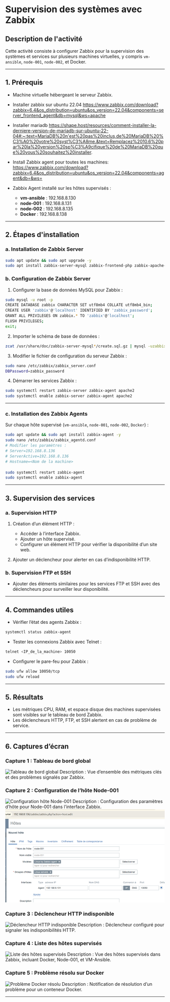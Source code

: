 # Supervision des systèmes avec Zabbix

## Description de l'activité

Cette activité consiste à configurer Zabbix pour la supervision des systèmes et services sur plusieurs machines virtuelles, y compris `vm-ansible`, `node-001`, `node-002`, et Docker.

---

## 1. Prérequis

- Machine virtuelle hébergeant le serveur Zabbix.
- Installer zabbix sur ubuntu 22.04
https://www.zabbix.com/download?zabbix=6.4&os_distribution=ubuntu&os_version=22.04&components=server_frontend_agent&db=mysql&ws=apache 
- Installer mariadb 
https://shape.host/resources/comment-installer-la-derniere-version-de-mariadb-sur-ubuntu-22-04#:~:text=MariaDB%20n'est%20pas%20inclus,de%20MariaDB%20%C3%A0%20votre%20syst%C3%A8me.&text=Remplacez%2010.6%20par%20la%20version%20sp%C3%A9cifique%20de%20MariaDB%20que%20vous%20souhaitez%20installer. 
- Install Zabbix agent pour toutes les machines:
https://www.zabbix.com/download?zabbix=6.4&os_distribution=ubuntu&os_version=22.04&components=agent&db=&ws=


- Zabbix Agent installé sur les hôtes supervisés :
  - **vm-ansible** : 192.168.8.130
  - **node-001** : 192.168.8.131
  - **node-002** : 192.168.8.135
  - **Docker** : 192.168.8.138

---

## 2. Étapes d'installation

### a. Installation de Zabbix Server

```bash
sudo apt update && sudo apt upgrade -y
sudo apt install zabbix-server-mysql zabbix-frontend-php zabbix-apache-conf zabbix-agent -y
```

### b. Configuration de Zabbix Server

1. Configurer la base de données MySQL pour Zabbix :

```bash
sudo mysql -u root -p
CREATE DATABASE zabbix CHARACTER SET utf8mb4 COLLATE utf8mb4_bin;
CREATE USER 'zabbix'@'localhost' IDENTIFIED BY 'zabbix_password';
GRANT ALL PRIVILEGES ON zabbix.* TO 'zabbix'@'localhost';
FLUSH PRIVILEGES;
exit;
```

2. Importer le schéma de base de données :

```bash
zcat /usr/share/doc/zabbix-server-mysql*/create.sql.gz | mysql -uzabbix -p zabbix
```

3. Modifier le fichier de configuration du serveur Zabbix :

```bash
sudo nano /etc/zabbix/zabbix_server.conf
DBPassword=zabbix_password
```

4. Démarrer les services Zabbix :

```bash
sudo systemctl restart zabbix-server zabbix-agent apache2
sudo systemctl enable zabbix-server zabbix-agent apache2
```

---

### c. Installation des Zabbix Agents

Sur chaque hôte supervisé (`vm-ansible`, `node-001`, `node-002`, `Docker`) :

```bash
sudo apt update && sudo apt install zabbix-agent -y
sudo nano /etc/zabbix/zabbix_agentd.conf
# Modifier les paramètres :
# Server=192.168.8.136
# ServerActive=192.168.8.136
# Hostname=<Nom de la machine>

sudo systemctl restart zabbix-agent
sudo systemctl enable zabbix-agent
```

---

## 3. Supervision des services

### a. Supervision HTTP

1. Création d’un élément HTTP :
   - Accéder à l’interface Zabbix.
   - Ajouter un hôte supervisé.
   - Configurer un élément HTTP pour vérifier la disponibilité d’un site web.

2. Ajouter un déclencheur pour alerter en cas d’indisponibilité HTTP.

### b. Supervision FTP et SSH

- Ajouter des éléments similaires pour les services FTP et SSH avec des déclencheurs pour surveiller leur disponibilité.

---

## 4. Commandes utiles

- Vérifier l’état des agents Zabbix :

```bash
systemctl status zabbix-agent
```

- Tester les connexions Zabbix avec Telnet :

```bash
telnet <IP_de_la_machine> 10050
```

- Configurer le pare-feu pour Zabbix :

```bash
sudo ufw allow 10050/tcp
sudo ufw reload
```

---

## 5. Résultats

- Les métriques CPU, RAM, et espace disque des machines supervisées sont visibles sur le tableau de bord Zabbix.
- Les déclencheurs HTTP, FTP, et SSH alertent en cas de problème de service.

---

## 6. Captures d’écran

### Capture 1 : Tableau de bord global
![Tableau de bord global](file-LuVAR2pJgMetVxkFYPjgVk)
Description : Vue d’ensemble des métriques clés et des problèmes signalés par Zabbix.

### Capture 2 : Configuration de l’hôte Node-001
![Configuration hôte Node-001](file-SiegUJFhhB9t2dbeVtA5zz)
Description : Configuration des paramètres d’hôte pour Node-001 dans l’interface Zabbix.
![alt text](image.png)

### Capture 3 : Déclencheur HTTP indisponible
![Déclencheur HTTP indisponible](file-9gRZNKBLxRjEU1MLBNozbL)
Description : Déclencheur configuré pour signaler les indisponibilités HTTP.

### Capture 4 : Liste des hôtes supervisés
![Liste des hôtes supervisés](file-LjijjvtTroHqLYXyj9aUBC)
Description : Vue des hôtes supervisés dans Zabbix, incluant Docker, Node-001, et VM-Ansible.

### Capture 5 : Problème résolu sur Docker
![Problème Docker résolu](file-JhaWXHC2UPGqJWanroHfth)
Description : Notification de résolution d’un problème pour un conteneur Docker.

---
